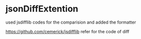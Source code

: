 # jsonDiffExtention
used jsdifflib codes for the comparision and added the formatter

https://github.com/cemerick/jsdifflib refer for the code of diff
